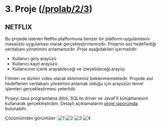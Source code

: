 # 3. Proje ([/prolab/2/3](https://github.com/yunusemregul/kou/blob/master/prolab/2/3/))

## NETFLIX

Bu projede istenen Netflix platformuna benzer bir platform uygulamasını masaüstü uygulaması olarak gerçekleştirmemizdir. Projenin asıl hedeflediği veritabanı yönetimini anlamamızdır. Proje aşağıdakileri içermelidir:

* Kullanıcı giriş arayüzü
* Kullanıcı kayıt arayüzü
* Kullanıcının içerik arayabileceği ve izleyebileceği arayüz

Filmleri ve dizileri video olarak eklememiz beklenmemektedir. Projede asıl hedeflenen veritabanı yönetmini anlamak olduğu için arayüzün temel işlemleri gerçekleştirmesi yeterlidir.

Projeyi Java programlama dilini, SQLite driver ve JavaFX kütüphanesini kullanarak gerçekleştirdim. Detaylı açıklamalarım [proje raporumda](https://github.com/yunusemregul/kou/blob/master/prolab/2/3/rapor.pdf) bulunabilir.

Çözümümden görüntüler:
![1](https://github.com/yunusemregul/kou/blob/master/prolab/2/3/README_pics/1.png?raw=true)
![2](https://github.com/yunusemregul/kou/blob/master/prolab/2/3/README_pics/2.png?raw=true)
![3](https://github.com/yunusemregul/kou/blob/master/prolab/2/3/README_pics/3.png?raw=true)
![4](https://github.com/yunusemregul/kou/blob/master/prolab/2/3/README_pics/4.png?raw=true)
